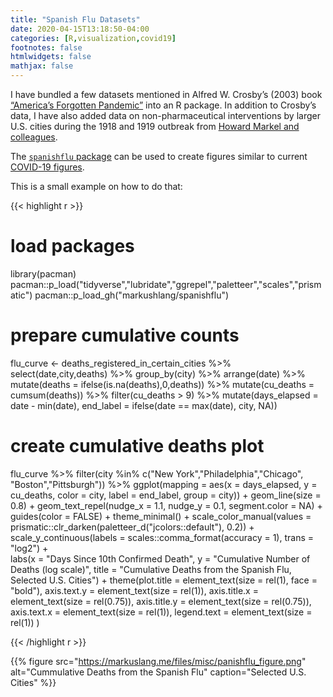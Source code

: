 ```yaml
---
title: "Spanish Flu Datasets"
date: 2020-04-15T13:18:50-04:00
categories: [R,visualization,covid19]
footnotes: false
htmlwidgets: false
mathjax: false
---
```


I have bundled a few datasets mentioned in Alfred W. Crosby’s (2003) book [“America’s Forgotten Pandemic”](https://www.amazon.com/Americas-Forgotten-Pandemic-Influenza-1918/dp/0521541751) into an R package. In addition to Crosby’s data, I have also added data on non-pharmaceutical interventions by larger U.S. cities during the 1918 and 1919 outbreak from [Howard Markel and colleagues](https://jamanetwork.com/journals/jama/fullarticle/208354).

The [`spanishflu` package](https://github.com/markushlang/spanishflu) can be used to create figures similar to current [COVID-19 figures](https://www.ft.com/coronavirus-latest).

This is a small example on how to do that:

{{< highlight r >}}

# load packages
library(pacman)
pacman::p_load("tidyverse","lubridate","ggrepel","paletteer","scales","prismatic")
pacman::p_load_gh("markushlang/spanishflu")

# prepare cumulative counts
flu_curve <- deaths_registered_in_certain_cities %>%
  select(date,city,deaths) %>%
  group_by(city) %>%
  arrange(date) %>%
  mutate(deaths = ifelse(is.na(deaths),0,deaths)) %>%
  mutate(cu_deaths = cumsum(deaths)) %>%
  filter(cu_deaths > 9) %>%
  mutate(days_elapsed = date - min(date),
         end_label = ifelse(date == max(date), city, NA))

# create cumulative deaths plot
flu_curve %>%
  filter(city %in% c("New York","Philadelphia","Chicago",
                     "Boston","Pittsburgh")) %>%
  ggplot(mapping = aes(x = days_elapsed, y = cu_deaths,
         color = city, label = end_label,
         group = city)) +
  geom_line(size = 0.8) +
  geom_text_repel(nudge_x = 1.1,
                  nudge_y = 0.1,
                  segment.color = NA) +
  guides(color = FALSE) +
  theme_minimal() +
  scale_color_manual(values = prismatic::clr_darken(paletteer_d("jcolors::default"), 0.2)) +
  scale_y_continuous(labels = scales::comma_format(accuracy = 1),
                     trans = "log2") +  
  labs(x = "Days Since 10th Confirmed Death",
       y = "Cumulative Number of Deaths (log scale)",
       title = "Cumulative Deaths from the Spanish Flu, Selected U.S. Cities") +
    theme(plot.title = element_text(size = rel(1), face = "bold"),
          axis.text.y = element_text(size = rel(1)),
          axis.title.x = element_text(size = rel(0.75)),
          axis.title.y = element_text(size = rel(0.75)),
          axis.text.x = element_text(size = rel(1)),
          legend.text = element_text(size = rel(1))
          )

{{< /highlight r >}}

{{% figure src="https://markuslang.me/files/misc/panishflu_figure.png" alt="Cummulative Deaths from the Spanish Flu" caption="Selected U.S. Cities" %}}
